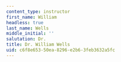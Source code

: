 ```yaml
---
content_type: instructor
first_name: William
headless: true
last_name: Wells
middle_initial: ''
salutation: Dr.
title: Dr. William Wells
uid: c6f8e653-50ea-8296-e2b6-3feb3632a5fc
---
```


